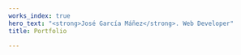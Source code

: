 ```yaml
---
works_index: true
hero_text: "<strong>José García Máñez</strong>. Web Developer"
title: Portfolio

---
```

<Hero :text="$page.frontmatter.hero_text" />
<WorksList />